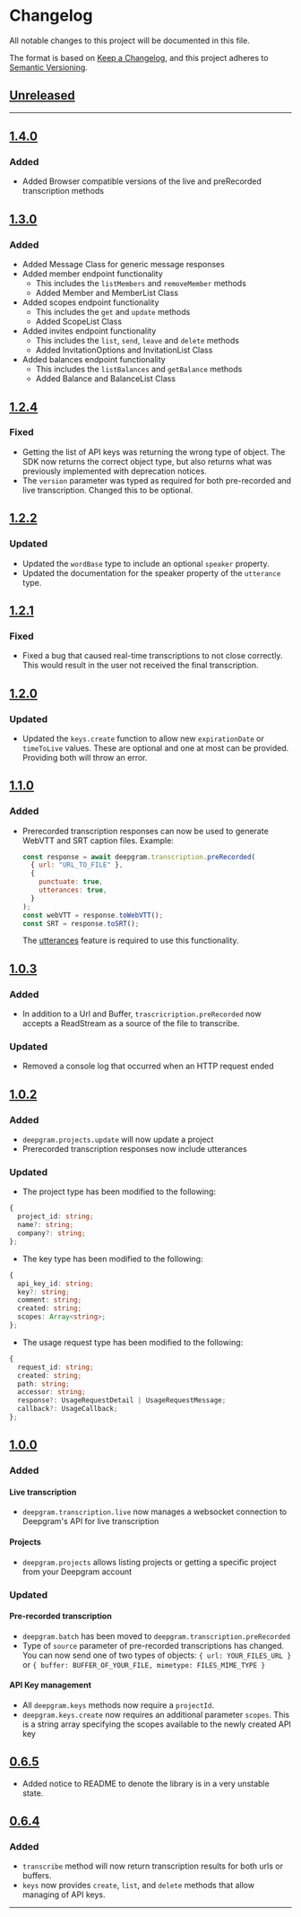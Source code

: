 # Changelog

All notable changes to this project will be documented in this file.

The format is based on [Keep a Changelog](https://keepachangelog.com/en/1.0.0/),
and this project adheres to [Semantic Versioning](https://semver.org/spec/v2.0.0.html).

## [Unreleased]

---

## [1.4.0]

### Added

- Added Browser compatible versions of the live and preRecorded transcription methods

## [1.3.0]

### Added

- Added Message Class for generic message responses
- Added member endpoint functionality
  - This includes the `listMembers` and `removeMember` methods
  - Added Member and MemberList Class
- Added scopes endpoint functionality
  - This includes the `get` and `update` methods
  - Added ScopeList Class
- Added invites endpoint functionality
  - This includes the `list`, `send`, `leave` and `delete` methods
  - Added InvitationOptions and InvitationList Class
- Added balances endpoint functionality
  - This includes the `listBalances` and `getBalance` methods
  - Added Balance and BalanceList Class

## [1.2.4]

### Fixed

- Getting the list of API keys was returning the wrong type of object. The SDK now returns the correct object type, but also returns what was previously implemented with deprecation notices.
- The `version` parameter was typed as required for both pre-recorded and live transcription. Changed this to be optional.

## [1.2.2]

### Updated

- Updated the `wordBase` type to include an optional `speaker` property.
- Updated the documentation for the speaker property of the `utterance` type.

## [1.2.1]

### Fixed

- Fixed a bug that caused real-time transcriptions to not close correctly. This
  would result in the user not received the final transcription.

## [1.2.0]

### Updated

- Updated the `keys.create` function to allow new `expirationDate` or `timeToLive`
  values. These are optional and one at most can be provided. Providing both will
  throw an error.

## [1.1.0]

### Added

- Prerecorded transcription responses can now be used to generate WebVTT and
  SRT caption files. Example:

  ```js
  const response = await deepgram.transcription.preRecorded(
    { url: "URL_TO_FILE" },
    {
      punctuate: true,
      utterances: true,
    }
  );
  const webVTT = response.toWebVTT();
  const SRT = response.toSRT();
  ```

  The [utterances](https://developers.deepgram.com/documentation/features/utterances/)
  feature is required to use this functionality.

## [1.0.3]

### Added

- In addition to a Url and Buffer, `trascricription.preRecorded` now accepts a
  ReadStream as a source of the file to transcribe.

### Updated

- Removed a console log that occurred when an HTTP request ended

## [1.0.2]

### Added

- `deepgram.projects.update` will now update a project
- Prerecorded transcription responses now include utterances

### Updated

- The project type has been modified to the following:

```ts
{
  project_id: string;
  name?: string;
  company?: string;
};
```

- The key type has been modified to the following:

```ts
{
  api_key_id: string;
  key?: string;
  comment: string;
  created: string;
  scopes: Array<string>;
};
```

- The usage request type has been modified to the following:

```ts
{
  request_id: string;
  created: string;
  path: string;
  accessor: string;
  response?: UsageRequestDetail | UsageRequestMessage;
  callback?: UsageCallback;
};
```

## [1.0.0]

### Added

#### Live transcription

- `deepgram.transcription.live` now manages a websocket connection to Deepgram's API
  for live transcription

#### Projects

- `deepgram.projects` allows listing projects or getting a specific project from
  your Deepgram account

### Updated

#### Pre-recorded transcription

- `deepgram.batch` has been moved to `deepgram.transcription.preRecorded`
- Type of `source` parameter of pre-recorded transcriptions has changed. You can now
  send one of two types of objects: `{ url: YOUR_FILES_URL }` or
  `{ buffer: BUFFER_OF_YOUR_FILE, mimetype: FILES_MIME_TYPE }`

#### API Key management

- All `deepgram.keys` methods now require a `projectId`.
- `deepgram.keys.create` now requires an additional parameter `scopes`. This is a
  string array specifying the scopes available to the newly created API key

## [0.6.5]

- Added notice to README to denote the library is in a very unstable state.

## [0.6.4]

### Added

- `transcribe` method will now return transcription results for both urls or buffers.
- `keys` now provides `create`, `list`, and `delete` methods that allow managing of
  API keys.

---

[unreleased]: https://github.com/deepgram/node-sdk/compare/1.3.0...HEAD
[1.4.0]: https://github.com/deepgram/node-sdk/compare/1.3.0...1.4.0
[1.3.0]: https://github.com/deepgram/node-sdk/compare/1.2.4...1.3.0
[1.2.4]: https://github.com/deepgram/node-sdk/compare/1.2.2...1.2.4
[1.2.2]: https://github.com/deepgram/node-sdk/compare/1.2.1...1.2.2
[1.2.1]: https://github.com/deepgram/node-sdk/compare/1.2.0...1.2.1
[1.2.0]: https://github.com/deepgram/node-sdk/compare/1.1.0...1.2.0
[1.1.0]: https://github.com/deepgram/node-sdk/compare/1.0.3...1.1.0
[1.0.3]: https://github.com/deepgram/node-sdk/compare/1.0.2...1.0.3
[1.0.2]: https://github.com/deepgram/node-sdk/compare/1.0.0...1.0.2
[1.0.0]: https://github.com/deepgram/node-sdk/compare/0.6.5...1.0.0
[0.6.5]: https://github.com/deepgram/node-sdk/compare/0.6.4...0.6.5
[0.6.4]: https://github.com/deepgram/node-sdk/compare/edc07b4...0.6.4
